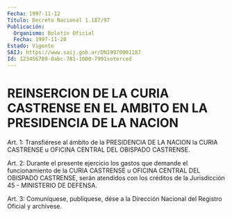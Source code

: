 ```yaml
---
Fecha: 1997-11-12
Título: Decreto Nacional 1.187/97
Publicación:
  Organismo: Boletín Oficial
  Fecha: 1997-11-20
Estado: Vigente
SAIJ: https://www.saij.gob.ar/DN19970001187
Id: 123456789-0abc-781-1000-7991soterced
---
```

# REINSERCION DE LA CURIA CASTRENSE EN EL AMBITO EN LA PRESIDENCIA DE LA NACION

<a id="1"></a>
Art. 1: Transfiérese al ámbito de la PRESIDENCIA  DE LA NACION la  CURIA  CASTRENSE  u  OFICINA  CENTRAL  DEL  OBISPADO  CASTRENSE.

<a id="2"></a>
Art. 2: Durante el presente ejercicio los gastos que demande  el funcionamiento de la CURIA CASTRENSE u OFICINA CENTRAL DEL OBISPADO CASTRENSE, serán atendidos con los créditos de la Jurisdicción 45 - MINISTERIO DE DEFENSA.

<a id="3"></a>
Art. 3: Comuníquese,  publíquese, dése a la Dirección Nacional del Registro Oficial y archívese.